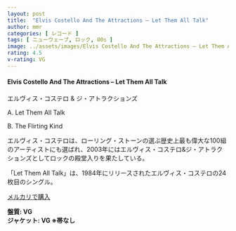 ```yaml
---
layout: post
title:  "Elvis Costello And The Attractions – Let Them All Talk"
author: mmr
categories: [ レコード ]
tags: [ ニューウェーブ, ロック, 80s ]
image: ../assets/images/Elvis Costello And The Attractions – Let Them All Talk.jpg
rating: 4.5
v-rating: VG
---
```


#### Elvis Costello And The Attractions – Let Them All Talk

エルヴィス・コステロ & ジ・アトラクションズ

A. Let Them All Talk

B. The Flirting Kind

エルヴィス・コステロは、ローリング・ストーンの選ぶ歴史上最も偉大な100組のアーティストにも選ばれ、2003年にはエルヴィス・コステロ&ジ・アトラクションズとしてロックの殿堂入りを果たしている。

「Let Them All Talk」は、1984年にリリースされたエルヴィス・コステロの24枚目のシングル。

[メルカリで購入](https://jp.mercari.com/item/m52393761866?afid=6142608987)

<div class="mt-4 mb-4 d-flex align-items-center">
<strong class="mr-1">盤質: VG</strong>
</div>
<div class="mt-4 mb-4 d-flex align-items-center">
<strong class="mr-1">ジャケット: VG ※帯なし</strong>
</div>
